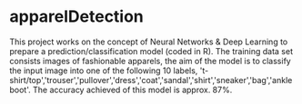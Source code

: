 # apparelDetection
This project works on the concept of Neural Networks & Deep Learning to prepare a prediction/classification model (coded in R). The training data set consists images of fashionable apparels, the aim of the model is to classify the input image into one of the following 10 labels, 't-shirt/top','trouser','pullover','dress','coat','sandal','shirt','sneaker','bag','ankle boot'. The accuracy achieved of this model is approx. 87%.
